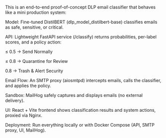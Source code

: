 This is an end-to-end proof-of-concept DLP email classifier that behaves like a mini production system:

Model: Fine-tuned DistilBERT (dlp_model_distilbert-base) classifies emails as safe, sensitive, or critical.

API: Lightweight FastAPI service (/classify) returns probabilities, per-label scores, and a policy action:

≤ 0.5 → Send Normally

≤ 0.8 → Quarantine for Review

0.8 → Trash & Alert Security

Email Flow: An SMTP proxy (aiosmtpd) intercepts emails, calls the classifier, and applies the policy.

Sandbox: MailHog safely captures and displays emails (no external delivery).

UI: React + Vite frontend shows classification results and system actions, proxied via Nginx.

Deployment: Run everything locally or with Docker Compose (API, SMTP proxy, UI, MailHog).
